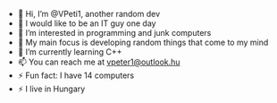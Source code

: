 - 👋 Hi, I’m @VPeti1, another random dev
- 👀 I would like to be an IT guy one day
- 👀 I’m interested in programming and junk computers
- 👀 My main focus is developing random things that come to my mind
- 🌱 I’m currently learning C++ 
- 📫 You can reach me at vpeter1@outlook.hu
- ⚡ Fun fact: I have 14 computers
- ⚡ I live in Hungary

<!---
VPeti1/VPeti1 is a ✨ special ✨ repository because its `README.md` (this file) appears on your GitHub profile.
You can click the Preview link to take a look at your changes.
--->
